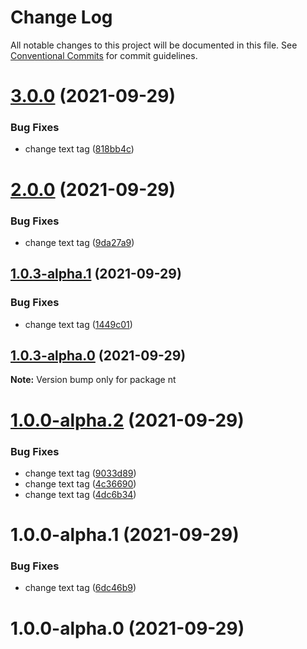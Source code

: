 # Change Log

All notable changes to this project will be documented in this file.
See [Conventional Commits](https://conventionalcommits.org) for commit guidelines.

# [3.0.0](https://github.com/deepak7panwar/lerna/compare/nt@2.0.0...nt@3.0.0) (2021-09-29)


### Bug Fixes

* change text tag ([818bb4c](https://github.com/deepak7panwar/lerna/commit/818bb4cfc28373ec69228f61b3629ee851a89cf2))





# [2.0.0](https://github.com/deepak7panwar/lerna/compare/nt@1.0.3-alpha.1...nt@2.0.0) (2021-09-29)


### Bug Fixes

* change text tag ([9da27a9](https://github.com/deepak7panwar/lerna/commit/9da27a95d40e1d18696cd7ddbc86a8590b85df6d))





## [1.0.3-alpha.1](https://github.com/deepak7panwar/lerna/compare/nt@1.0.3-alpha.0...nt@1.0.3-alpha.1) (2021-09-29)


### Bug Fixes

* change text tag ([1449c01](https://github.com/deepak7panwar/lerna/commit/1449c01cf954842ee667746eba790790f6593fac))





## [1.0.3-alpha.0](https://github.com/deepak7panwar/lerna/compare/nt@1.0.0-alpha.2...nt@1.0.3-alpha.0) (2021-09-29)

**Note:** Version bump only for package nt





# [1.0.0-alpha.2](https://github.com/deepak7panwar/lerna/compare/nt@1.0.0-alpha.1...nt@1.0.0-alpha.2) (2021-09-29)


### Bug Fixes

* change text tag ([9033d89](https://github.com/deepak7panwar/lerna/commit/9033d89d97b74899af4e6c655eac20e91d5f406f))
* change text tag ([4c36690](https://github.com/deepak7panwar/lerna/commit/4c366908ac609438efff53e8e2c32be331934a57))
* change text tag ([4dc6b34](https://github.com/deepak7panwar/lerna/commit/4dc6b34f63b3b97e62d18efdf9da1b301148f2de))





# 1.0.0-alpha.1 (2021-09-29)


### Bug Fixes

* change text tag ([6dc46b9](https://github.com/deepak7panwar/lerna/commit/6dc46b9fde7a5e5ff69ddfd23ac95da27799c5bd))



# 1.0.0-alpha.0 (2021-09-29)
